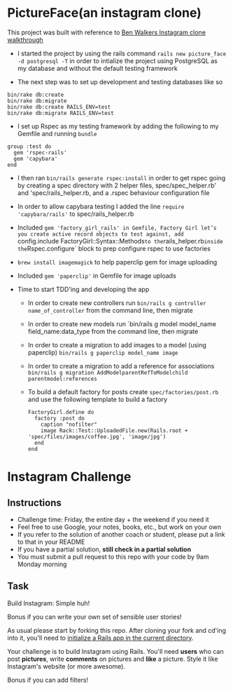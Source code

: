 PictureFace(an instagram clone)
========================
This project was built with reference to [Ben Walkers Instagram clone walkthrough](https://www.devwalks.com/lets-build-instagram-in-rails-part-1/)

* I started the project by using the rails command `rails new picture_face -d postgresql -T` in order to intialize the project using PostgreSQL as my database and without the default testing framework

* The next step was to set up development and testing databases like so
```
bin/rake db:create
bin/rake db:migrate
bin/rake db:create RAILS_ENV=test
bin/rake db:migrate RAILS_ENV=test
```
* I set up Rspec as my testing framework by adding the following to my Gemfile and running `bundle`
```
group :test do
  gem 'rspec-rails'
  gem 'capybara'
end
```
* I then ran `bin/rails generate rspec:install` in order to get rspec going by creating a spec directory with 2 helper files, spec/spec_helper.rb' and 'spec/rails_helper.rb, and a .rspec behaviour configuration file

* In order to allow capybara testing I added the line `require 'capybara/rails'` to spec/rails_helper.rb

* Included `gem 'factory_girl_rails' in Gemfile, Factory Girl let’s you create active record objects to test against, add `config.include FactoryGirl::Syntax::Methods` to the `rails_helper.rb` inside the `Rspec.configure` block to prep configure rspec to use factories

* `brew install imagemagick` to help paperclip gem for image uploading

* Included `gem 'paperclip'` in Gemfile for image uploads

* Time to start TDD'ing and developing the app

  - In order to create new controllers run `bin/rails g controller name_of_controller` from the command line, then migrate

  - In order to create new models run `bin/rails g model model_name field_name:data_type from the command line, then migrate

  - In order to create a migration to add images to a model (using paperclip) `bin/rails g paperclip model_name image`

  - In order to create a migration to add a reference for associations `bin/rails g migration AddModelparentRefToModelchild parentmodel:references`

  - To build a default factory for posts create `spec/factories/post.rb` and use the following template to build a factory
    ```
    FactoryGirl.define do
      factory :post do
        caption "nofilter"
        image Rack::Test::UploadedFile.new(Rails.root + 'spec/files/images/coffee.jpg', 'image/jpg')
      end
    end
    ```



Instagram Challenge
===================

Instructions
-------
* Challenge time: Friday, the entire day + the weekend if you need it
* Feel free to use Google, your notes, books, etc., but work on your own
* If you refer to the solution of another coach or student, please put a link to that in your README
* If you have a partial solution, **still check in a partial solution**
* You must submit a pull request to this repo with your code by 9am Monday morning

Task
-----

Build Instagram: Simple huh!

Bonus if you can write your own set of sensible user stories!

As usual please start by forking this repo. After cloning your fork and cd'ing into it, you'll need to [initialize a Rails app in the current directory](http://blog.jasonmeridth.com/posts/create-rails-application-in-current-directory/).

Your challenge is to build Instagram using Rails. You'll need **users** who can post **pictures**, write **comments** on pictures and **like** a picture. Style it like Instagram's website (or more awesome).

Bonus if you can add filters!
